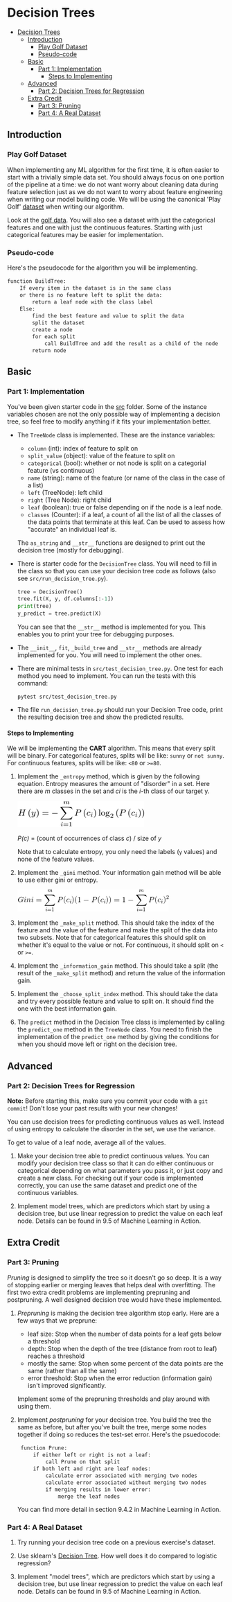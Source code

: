 # Decision Trees
- [Decision Trees](#decision-trees)
  - [Introduction](#introduction)
    - [Play Golf Dataset](#play-golf-dataset)
    - [Pseudo-code](#pseudo-code)
  - [Basic](#basic)
    - [Part 1: Implementation](#part-1-implementation)
      - [Steps to Implementing](#steps-to-implementing)
  - [Advanced](#advanced)
    - [Part 2: Decision Trees for Regression](#part-2-decision-trees-for-regression)
  - [Extra Credit](#extra-credit)
    - [Part 3: Pruning](#part-3-pruning)
    - [Part 4: A Real Dataset](#part-4-a-real-dataset)
## Introduction

### Play Golf Dataset

When implementing any ML algorithm for the first time, it is often easier to start with a trivially simple data set. You should always focus on one portion of the pipeline at a time: we do not want worry about cleaning data during feature selection just as we do not want to worry about feature engineering when writing our model building code.  We will be using the canonical 'Play Golf' [dataset](http://www2.cs.uregina.ca/~dbd/cs831/notes/ml/dtrees/c4.5/c4.5_prob1.html) when writing our algorithm.

Look at the [golf data](data/playgolf.csv). You will also see a dataset with just the categorical features and one with just the continuous features. Starting with just categorical features may be easier for implementation.

### Pseudo-code

Here's the pseudocode for the algorithm you will be implementing.

    function BuildTree:
        If every item in the dataset is in the same class
        or there is no feature left to split the data:
            return a leaf node with the class label
        Else:
            find the best feature and value to split the data
            split the dataset
            create a node
            for each split
                call BuildTree and add the result as a child of the node
            return node

## Basic

### Part 1: Implementation
You've been given starter code in the [src](src) folder. Some of the instance variables chosen are not the only possible way of implementing a decision tree, so feel free to modify anything if it fits your implementation better.

* The `TreeNode` class is implemented. These are the instance variables:

    * `column` (int): index of feature to split on
    * `split_value` (object): value of the feature to split on
    * `categorical` (bool): whether or not node is split on a categorial feature (vs continuous)
    * `name` (string): name of the feature (or name of the class in the case of a list)
    * `left` (TreeNode): left child
    * `right` (Tree Node): right child
    * `leaf` (boolean): true or false depending on if the node is a leaf node.
    * `classes` (Counter): if a leaf, a count of all the list of all the classes of the data points that terminate at this leaf.  Can be used to assess how "accurate" an individual leaf is.

    The `as_string` and `__str__` functions are designed to print out the decision tree (mostly for debugging).

* There is starter code for the `DecisionTree` class. You will need to fill in the class so that you can use your decision tree code as follows (also see `src/run_decision_tree.py`).

    ```python
    tree = DecisionTree()
    tree.fit(X, y, df.columns[:-1])
    print(tree)
    y_predict = tree.predict(X)
    ```

    You can see that the `__str__` method is implemented for you. This enables you to print your tree for debugging purposes.

* The `__init__`, `fit`, `_build_tree` and `__str__` methods are already implemented for you. You will need to implement the other ones.

* There are minimal tests in `src/test_decision_tree.py`. One test for each method you need to implement. You can run the tests with this command:

    ```
    pytest src/test_decision_tree.py
    ```

* The file `run_decision_tree.py` should run your Decision Tree code, print the resulting decision tree and show the predicted results.

#### Steps to Implementing

We will be implementing the **CART** algorithm. This means that every split will be binary. For categorical features, splits will be like: `sunny` or `not sunny`. For continuous features, splits will be like: `<80` or `>=80`.

1. Implement the `_entropy` method, which is given by the following equation. Entropy measures the amount of "disorder" in a set. Here there are *m* classes in the set and *ci* is the *i*-th class of our target y.

    ![shannon entropy](images/entropy.png)

    *P(c)* = (count of occurrences of class *c*) / size of *y*

    Note that to calculate entropy, you only need the labels (`y` values) and none of the feature values.

2. Implement the `_gini` method. Your information gain method will be able to use either gini or entropy.

    ![gini impurity](images/gini.png)

3. Implement the `_make_split` method. This should take the index of the feature and the value of the feature and make the split of the data into two subsets. Note that for categorical features this should split on whether it's equal to the value or not. For continuous, it should split on `<` or `>=`.

4. Implement the `_information_gain` method. This should take a split (the result of the `_make_split` method) and return the value of the information gain.

5. Implement the `_choose_split_index` method. This should take the data and try every possible feature and value to split on. It should find the one with the best information gain.

6. The `predict` method in the Decision Tree class is implemented by calling the `predict_one` method in the `TreeNode` class. You need to finish the implementation of the `predict_one` method by giving the conditions for when you should move left or right on the decision tree.

## Advanced

### Part 2: Decision Trees for Regression
**Note:** Before starting this, make sure you commit your code with a `git commit`! Don't lose your past results with your new changes!

You can use decision trees for predicting continuous values as well. Instead of using entropy to calculate the disorder in the set, we use the variance.

To get to value of a leaf node, average all of the values.

1. Make your decision tree able to predict continuous values. You can modify your decision tree class so that it can do either continuous or categorical depending on what parameters you pass it, or just copy and create a new class. For checking out if your code is implemented correctly, you can use the same dataset and predict one of the continuous variables.

2. Implement model trees, which are predictors which start by using a decision tree, but use linear regression to predict the value on each leaf node. Details can be found in 9.5 of Machine Learning in Action.

## Extra Credit

### Part 3: Pruning
*Pruning* is designed to simplify the tree so it doesn't go so deep. It is a way of stopping earlier or merging leaves that helps deal with overfitting. The first two extra credit problems are implementing prepruning and postpruning. A well designed decision tree would have these implemented.

1. *Prepruning* is making the decision tree algorithm stop early. Here are a few ways that we preprune:
    * leaf size: Stop when the number of data points for a leaf gets below a threshold
    * depth: Stop when the depth of the tree (distance from root to leaf) reaches a threshold
    * mostly the same: Stop when some percent of the data points are the same (rather than all the same)
    * error threshold: Stop when the error reduction (information gain) isn't improved significantly.

    Implement some of the prepruning thresholds and play around with using them.

2. Implement *postpruning* for your decision tree. You build the tree the same as before, but after you've built the tree, merge some nodes together if doing so reduces the test-set error. Here's the psuedocode:

        function Prune:
            if either left or right is not a leaf:
                call Prune on that split
            if both left and right are leaf nodes:
                calculate error associated with merging two nodes
                calculate error associated without merging two nodes
                if merging results in lower error:
                    merge the leaf nodes

    You can find more detail in section 9.4.2 in Machine Learning in Action.


### Part 4: A Real Dataset

1. Try running your decision tree code on a previous exercise's dataset.

2. Use sklearn's [Decision Tree](http://scikit-learn.org/stable/modules/tree.html#classification). How well does it do compared to logistic regression?
 
3. Implement "model trees", which are predictors which start by using a decision tree, but use linear regression to predict the value on each leaf node. Details can be found in 9.5 of Machine Learning in Action.
